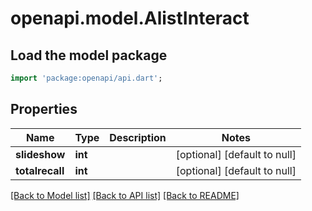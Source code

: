 # openapi.model.AlistInteract

## Load the model package
```dart
import 'package:openapi/api.dart';
```

## Properties
Name | Type | Description | Notes
------------ | ------------- | ------------- | -------------
**slideshow** | **int** |  | [optional] [default to null]
**totalrecall** | **int** |  | [optional] [default to null]

[[Back to Model list]](../README.md#documentation-for-models) [[Back to API list]](../README.md#documentation-for-api-endpoints) [[Back to README]](../README.md)


